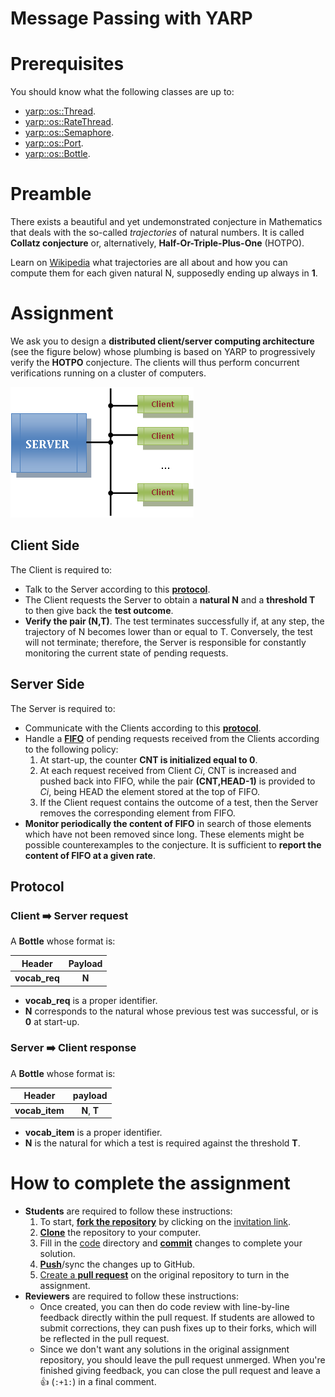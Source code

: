 Message Passing with YARP
=========================

# Prerequisites
You should know what the following classes are up to:
- [yarp::os::Thread](http://www.yarp.it/classyarp_1_1os_1_1Thread.html).
- [yarp::os::RateThread](http://www.yarp.it/classyarp_1_1os_1_1RateThread.html).
- [yarp::os::Semaphore](http://www.yarp.it/classyarp_1_1os_1_1Semaphore.html).
- [yarp::os::Port](http://www.yarp.it/classyarp_1_1os_1_1Port.html).
- [yarp::os::Bottle](http://www.yarp.it/classyarp_1_1os_1_1Bottle.html).

# Preamble
There exists a beautiful and yet undemonstrated conjecture in Mathematics that
deals with the so-called _trajectories_ of natural numbers. It is called **Collatz
conjecture** or, alternatively, **Half-Or-Triple-Plus-One** (HOTPO).

Learn on [Wikipedia](https://en.wikipedia.org/wiki/Collatz_conjecture) what
trajectories are all about and how you can compute them for each given natural N,
supposedly ending up always in **1**.

# Assignment
We ask you to design a **distributed client/server computing architecture**
(see the figure below) whose plumbing is based on YARP to progressively verify
the **HOTPO** conjecture. The clients will thus perform concurrent verifications
running on a cluster of computers.

![architecture](/misc/architecture.png)

## Client Side
The Client is required to:
- Talk to the Server according to this [**protocol**](#protocol).
- The Client requests the Server to obtain a **natural N** and a **threshold T** to
then give back the **test outcome**.
- **Verify the pair (N,T)**. The test terminates successfully if, at any step, the
trajectory of N becomes lower than or equal to T. Conversely, the test will not
terminate; therefore, the Server is responsible for constantly monitoring the
current state of pending requests.

## Server Side
The Server is required to:
- Communicate with the Clients according to this [**protocol**](#protocol).
- Handle a [**FIFO**](https://en.wikipedia.org/wiki/FIFO_(computing_and_electronics))
of pending requests received from the Clients according to the following policy:
    1. At start-up, the counter **CNT is initialized equal to 0**.
    2. At each request received from Client _Ci_, CNT is increased and pushed back
    into FIFO, while the pair **(CNT,HEAD-1)** is provided to _Ci_, being HEAD the
    element stored at the top of FIFO.
    3. If the Client request contains the outcome of a test, then the Server
    removes the corresponding element from FIFO.
- **Monitor periodically the content of FIFO** in search of those elements which
have not been removed since long. These elements might be possible counterexamples
to the conjecture. It is sufficient to **report the content of FIFO at a given rate**.

## Protocol

### Client :arrow_right: Server request
A **Bottle** whose format is:

| Header | Payload |
| :---: | :---: |
| **vocab_req** | **N** |

- **vocab_req** is a proper identifier.
- **N** corresponds to the natural whose previous test was successful, or is **0**
at start-up.

### Server :arrow_right: Client response
A **Bottle** whose format is:

| Header | payload |
| :---: | :---: |
| **vocab_item** | **N**, **T** |

- **vocab_item** is a proper identifier.
- **N** is the natural for which a test is required against the threshold **T**.

# How to complete the assignment
- **Students** are required to follow these instructions:
    1. To start, [**fork the repository**](https://guides.github.com/activities/forking/) by clicking on the [invitation link](https://classroom.github.com/assignment-invitations/cf638c49aa7f83e39b0598829c410605).
    2. [**Clone**](http://gitref.org/creating/#clone) the repository to your computer.
    3. Fill in the [code](/code) directory and [**commit**](http://gitref.org/basic/#commit) changes to complete your solution.
    4. [**Push**](http://gitref.org/remotes/#push)/sync the changes up to GitHub.
    5. [Create a **pull request**](https://help.github.com/articles/creating-a-pull-request) on the original repository to turn in the assignment.
- **Reviewers** are required to follow these instructions:
    - Once created, you can then do code review with line-by-line feedback directly within the pull request. If students are allowed to submit corrections, they can push fixes up to their forks, which will be reflected in the pull request.
    - Since we don't want any solutions in the original assignment repository, you should leave the pull request unmerged. When you're finished giving feedback, you can close the pull request and leave a :+1: (`:+1:`) in a final comment.
